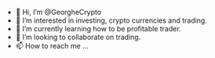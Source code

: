 - 👋 Hi, I’m @GeorgheCrypto
- 👀 I’m interested in investing, crypto currencies and trading.
- 🌱 I’m currently learning how to be profitable trader.
- 💞️ I’m looking to collaborate on trading.
- 📫 How to reach me ...

<!---
GeorgheCrypto/GeorgheCrypto is a ✨ special ✨ repository because its `README.md` (this file) appears on your GitHub profile.
You can click the Preview link to take a look at your changes.
--->
